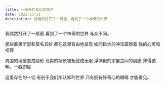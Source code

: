```yaml
---
title: 一扇开在背后的窗户
date: 2022-11-21
description: 我偶然打开了一扇窗，看到了一个神奇的世界
---
```


我偶然打开了一扇窗
看到了一个神奇的世界
与众不同。

那些匪夷所思和莫名其妙
都在这里自由地呈现
如同巨大的冲击震撼着
我的心灵和视野

周围的墙壁变成隐形
现实的场景被拓宽成无限
浮沫似的宇宙之间的隔膜
薄得透明，一戳即破

这里存在的一切
有别于我们所认知的世界
只有拥有好奇心的眼睛
才能看见。
